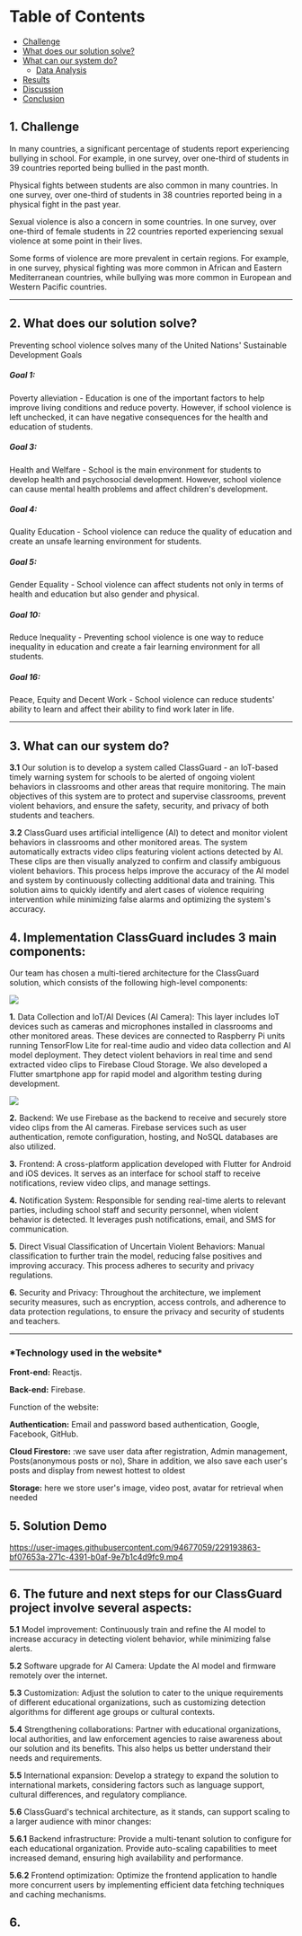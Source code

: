 
# Table of Contents
- [Challenge](##1-Challenge)
- [What does our solution solve?](##2-What-does-our-solution-solve?)
- [ What can our system do?](##3-What-can-our-system-do?)
  - [Data Analysis](#data-analysis)
- [Results](#results)
- [Discussion](#discussion)
- [Conclusion](#conclusion)




## 1. Challenge

In many countries, a significant percentage of students report experiencing bullying in school. 
For example, in one survey, over one-third of students in 39 countries reported being bullied in the past month.

Physical fights between students are also common in many countries. 
In one survey, over  one-third of students in 38 countries reported being in a physical fight in the past year.

Sexual violence is also a concern in some countries. 
In one survey, over one-third of female students in 22 countries reported experiencing sexual violence at some point in their lives.

Some forms of violence are more prevalent in certain regions. 
For example, in one survey, physical fighting was more common in African and Eastern Mediterranean countries, 
while bullying was more common in European and Western Pacific countries.

***
## 2. What does our solution solve?
Preventing school violence solves many of the United Nations' Sustainable Development Goals

<h5><b>Goal 1:</b></h5>
 Poverty alleviation - Education is one of the important factors to help improve living conditions and reduce poverty. However, if school violence is left unchecked, it can have negative consequences for the health and education of students.

<h5><b>Goal 3:</b></h5>
Health and Welfare - School is the main environment for students to develop health and psychosocial development. However, school violence can cause mental health problems and affect children's development.

<h5><b>Goal 4:</b></h5>
 Quality Education - School violence can reduce the quality of education and create an unsafe learning environment for students.

<h5><b>Goal 5:</b></h5>
 Gender Equality - School violence can affect students not only in terms of health and education but also gender and physical.

<h5><b>Goal 10:</b></h5>
Reduce Inequality - Preventing school violence is one way to reduce inequality in education and create a fair learning environment for all students.

<h5><b>Goal 16:</b></h5>
 Peace, Equity and Decent Work - School violence can reduce students' ability to learn and affect their ability to find work later in life.

***

## 3. What can our system do?
**3.1** Our solution is to develop a system called ClassGuard - an IoT-based timely warning system for schools to be alerted of ongoing violent behaviors in classrooms and other areas that require monitoring. The main objectives of this system are to protect and supervise classrooms, prevent violent behaviors, and ensure the safety, security, and privacy of both students and teachers.

**3.2** ClassGuard uses artificial intelligence (AI) to detect and monitor violent behaviors in classrooms and other monitored areas. The system automatically extracts video clips featuring violent actions detected by AI. These clips are then visually analyzed to confirm and classify ambiguous violent behaviors. This process helps improve the accuracy of the AI model and system by continuously collecting additional data and training. This solution aims to quickly identify and alert cases of violence requiring intervention while minimizing false alarms and optimizing the system's accuracy.

## 4. Implementation ClassGuard includes 3 main components: 

Our team has chosen a multi-tiered architecture for the ClassGuard solution, which consists of the following high-level components:

<img  style="align-items:center" src="https://user-images.githubusercontent.com/94677059/229192594-08835d1a-ac65-408a-b326-c31acb877f02.png">

**1.** Data Collection and IoT/AI Devices (AI Camera): This layer includes IoT devices such as cameras and microphones installed in classrooms and other monitored areas. These devices are connected to Raspberry Pi units running TensorFlow Lite for real-time audio and video data collection and AI model deployment. They detect violent behaviors in real time and send extracted video clips to Firebase Cloud Storage. We also developed a Flutter smartphone app for rapid model and algorithm testing during development.

<img style="align-items:center" src="https://user-images.githubusercontent.com/94677059/229191671-9403b0b8-660d-453d-987b-f427850dfcb2.png">

**2.** Backend: We use Firebase as the backend to receive and securely store video clips from the AI cameras. Firebase services such as user authentication, remote configuration, hosting, and NoSQL databases are also utilized.

**3.** Frontend: A cross-platform application developed with Flutter for Android and iOS devices. It serves as an interface for school staff to receive notifications, review video clips, and manage settings.

**4.** Notification System: Responsible for sending real-time alerts to relevant parties, including school staff and security personnel, when violent behavior is detected. It leverages push notifications, email, and SMS for communication.

**5.** Direct Visual Classification of Uncertain Violent Behaviors: Manual classification to further train the model, reducing false positives and improving accuracy. This process adheres to security and privacy regulations.

**6.** Security and Privacy: Throughout the architecture, we implement security measures, such as encryption, access controls, and adherence to data protection regulations, to ensure the privacy and security of students and teachers.

***

<h3>*Technology used in the website*</h3>

**Front-end:** Reactjs.

**Back-end:** Firebase.

Function of the website:

 **Authentication:** Email and password based authentication, Google, Facebook, GitHub.

**Cloud Firestore:** :we save user data after registration, Admin management, Posts(anonymous posts or no), Share in addition, we also save each user's posts and display from newest hottest to oldest

 **Storage:** here we store user's image, video post, avatar for retrieval when needed

## 5. Solution Demo

https://user-images.githubusercontent.com/94677059/229193863-bf07653a-271c-4391-b0af-9e7b1c4d9fc9.mp4

***

## 6. The future and next steps for our ClassGuard project involve several aspects:

**5.1** Model improvement: Continuously train and refine the AI model to increase accuracy in detecting violent behavior, while minimizing false alerts.

**5.2** Software upgrade for AI Camera: Update the AI model and firmware remotely over the internet.

**5.3** Customization: Adjust the solution to cater to the unique requirements of different educational organizations, such as customizing detection algorithms for different age groups or cultural contexts.

**5.4** Strengthening collaborations: Partner with educational organizations, local authorities, and law enforcement agencies to raise awareness about our solution and its benefits. This also helps us better understand their needs and requirements.

**5.5** International expansion: Develop a strategy to expand the solution to international markets, considering factors such as language support, cultural differences, and regulatory compliance.

**5.6** ClassGuard's technical architecture, as it stands, can support scaling to a larger audience with minor changes:

**5.6.1** Backend infrastructure: Provide a multi-tenant solution to configure for each educational organization. Provide auto-scaling capabilities to meet increased demand, ensuring high availability and performance.

**5.6.2** Frontend optimization: Optimize the frontend application to handle more concurrent users by implementing efficient data fetching techniques and caching mechanisms.


## 6. 

